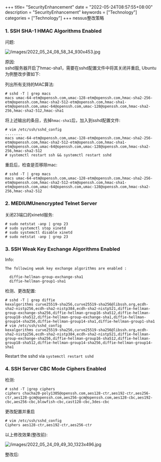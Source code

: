 +++
title= "SecurityEnhancement"
date = "2022-05-24T08:57:55+08:00"
description = "SecurityEnhancement"
keywords = ["Technology"]
categories = ["Technology"]
+++
nessus整改策略
### 1. SSH SHA-1 HMAC Algorithms Enabled
问题:   

![/images/2022_05_24_08_58_34_930x453.jpg](/images/2022_05_24_08_58_34_930x453.jpg)

原因:    
sshd服务器开启了hmac-sha1，需要在sshd配置文件中将其关闭并重启, Ubuntu为例整改步骤如下:     

列出所有支持的MAC算法:    

```
# sshd -T | grep macs
macs umac-64-etm@openssh.com,umac-128-etm@openssh.com,hmac-sha2-256-etm@openssh.com,hmac-sha2-512-etm@openssh.com,hmac-sha1-etm@openssh.com,umac-64@openssh.com,umac-128@openssh.com,hmac-sha2-256,hmac-sha2-512,hmac-sha1
```
将上述输出的条目，去掉`hmac-sha1`后，加入到sshd配置文件:        

```
# vim /etc/ssh/sshd_config
........
macs umac-64-etm@openssh.com,umac-128-etm@openssh.com,hmac-sha2-256-etm@openssh.com,hmac-sha2-512-etm@openssh.com,hmac-sha1-etm@openssh.com,umac-64@openssh.com,umac-128@openssh.com,hmac-sha2-256,hmac-sha2-512
# systemctl restart ssh && systemctl restart sshd
```
重启后，检查是否移除mac:   

```
# sshd -T | grep macs
macs umac-64-etm@openssh.com,umac-128-etm@openssh.com,hmac-sha2-256-etm@openssh.com,hmac-sha2-512-etm@openssh.com,hmac-sha1-etm@openssh.com,umac-64@openssh.com,umac-128@openssh.com,hmac-sha2-256,hmac-sha2-512
```
### 2. MEDIUMUnencrypted Telnet Server
关闭23端口的xinetd服务:    

```
# sudo netstat -anp | grep 23
# sudo systemctl stop xinetd
# sudo systemctl disable xinetd
# sudo netstat -anp | grep 23
```
### 3. SSH Weak Key Exchange Algorithms Enabled
Info:    

```
The following weak key exchange algorithms are enabled : 

  diffie-hellman-group-exchange-sha1
  diffie-hellman-group1-sha1
```
检测、更改配置:       

```
# sshd -T | grep diffie
kexalgorithms curve25519-sha256,curve25519-sha256@libssh.org,ecdh-sha2-nistp256,ecdh-sha2-nistp384,ecdh-sha2-nistp521,diffie-hellman-group-exchange-sha256,diffie-hellman-group16-sha512,diffie-hellman-group18-sha512,diffie-hellman-group-exchange-sha1,diffie-hellman-group14-sha256,diffie-hellman-group14-sha1,diffie-hellman-group1-sha1
# vim /etc/ssh/sshd_config
kexalgorithms curve25519-sha256,curve25519-sha256@libssh.org,ecdh-sha2-nistp256,ecdh-sha2-nistp384,ecdh-sha2-nistp521,diffie-hellman-group-exchange-sha256,diffie-hellman-group16-sha512,diffie-hellman-group18-sha512,diffie-hellman-group14-sha256,diffie-hellman-group14-sha1
```
Restart the sshd via `systemctl restart sshd`

### 4. SSH Server CBC Mode Ciphers Enabled
检测:      

```
# sshd -T |grep ciphers
ciphers chacha20-poly1305@openssh.com,aes128-ctr,aes192-ctr,aes256-ctr,aes128-gcm@openssh.com,aes256-gcm@openssh.com,aes128-cbc,aes192-cbc,aes256-cbc,blowfish-cbc,cast128-cbc,3des-cbc

```

更改配置并重启
```
# vim /etc/ssh/sshd_config
Ciphers aes128-ctr,aes192-ctr,aes256-ctr
```
以上修改效果(整改前):    

![/images/2022_05_24_09_49_30_1323x496.jpg](/images/2022_05_24_09_49_30_1323x496.jpg)

整改后:   


